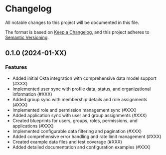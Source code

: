 # Changelog

All notable changes to this project will be documented in this file.

The format is based on [Keep a Changelog](https://keepachangelog.com/en/1.0.0/),
and this project adheres to [Semantic Versioning](https://semver.org/spec/v2.0.0.html).

<!-- towncrier release notes start -->

## 0.1.0 (2024-01-XX)

### Features

- Added initial Okta integration with comprehensive data model support (#XXX)
- Implemented user sync with profile data, status, and organizational information (#XXX)  
- Added group sync with membership details and role assignments (#XXX)
- Implemented role and permission management sync (#XXX)
- Added application sync with user and group assignments (#XXX)
- Created blueprints for users, groups, roles, permissions, and applications (#XXX)
- Implemented configurable data filtering and pagination (#XXX)
- Added comprehensive error handling and rate limit management (#XXX)
- Created example data files and test coverage (#XXX)
- Added detailed documentation and configuration examples (#XXX)